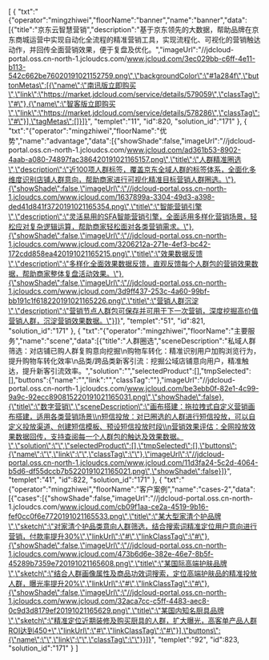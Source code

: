 [
	{
		"txt":"{\"operator\":\"mingzhiwei\",\"floorName\":\"banner\",\"name\":\"banner\",\"data\":[{\"title\":\"京东云智慧营销\",\"description\":\"基于京东领先的大数据，帮助品牌在京东商城运营中实现自动化全流程的精准营销工具，实现流程化、可视化的营销触达动作，并回传全面营销效果，便于复盘及优化。\",\"imageUrl\":\"//jdcloud-portal.oss.cn-north-1.jcloudcs.com/www.jcloud.com/3ec029bb-c6ff-4e11-b113-542c662be76020191021152759.png\",\"backgroundColor\":\"#1a284f\",\"buttonMetas\":[{\"name\":\"南讯版立即购买\",\"link\":\"https://market.jdcloud.com/service/details/579059\",\"classTag\":\"#\"},{\"name\":\"智客版立即购买\",\"link\":\"https://market.jdcloud.com/service/details/578286\",\"classTag\":\"#\"}],\"tagMetas\":[]}]}",
		"templet":"11",
		"id":820,
		"solution_id":"171"
	},
	{
		"txt":"{\"operator\":\"mingzhiwei\",\"floorName\":\"优势\",\"name\":\"advantage\",\"data\":[{\"showShade\":false,\"imageUrl\":\"//jdcloud-portal.oss.cn-north-1.jcloudcs.com/www.jcloud.com/ad361b53-8902-4aab-a080-74897fac386420191021165157.png\",\"title\":\"人群精准圈选\",\"description\":\"近100项人群标签，覆盖京东全域人群的标签体系，全面化多维度识别店铺人群意向，帮助商家进行可视化精准目标营销人群圈选。\"},{\"showShade\":false,\"imageUrl\":\"//jdcloud-portal.oss.cn-north-1.jcloudcs.com/www.jcloud.com/1637899a-3304-49d3-a398-ded41d841f3720191021165354.png\",\"title\":\"智能营销引擎\",\"description\":\"灵活易用的SFA智能营销引擎，全面适用多样化营销场景，轻松应对复杂逻辑运算，帮助商家轻松面对各类营销需求。\"},{\"showShade\":false,\"imageUrl\":\"//jdcloud-portal.oss.cn-north-1.jcloudcs.com/www.jcloud.com/3206212a-271e-4ef3-bc42-172cdd858ea420191021165215.png\",\"title\":\"效果数据反馈\",\"description\":\"多样化全面效果数据反馈，直观反馈每个人群包的营销效果数据，帮助商家整体复盘活动效果。\"},{\"showShade\":false,\"imageUrl\":\"//jdcloud-portal.oss.cn-north-1.jcloudcs.com/www.jcloud.com/3d9ff437-253c-4a60-99bf-bb191c1f618220191021165226.png\",\"title\":\"营销人群沉淀\",\"description\":\"营销节点人群包可保存并可用于下一次营销，深度挖掘高价值营销人群，沉淀营销效果数据。\"}]}",
		"templet":"51",
		"id":821,
		"solution_id":"171"
	},
	{
		"txt":"{\"operator\":\"mingzhiwei\",\"floorName\":\"主要服务\",\"name\":\"scene\",\"data\":[{\"title\":\"人群圈选\",\"sceneDescription\":\"私域人群筛选：对店铺已购人群复购意向挖掘\\n购物车转化：精准识别用户加购浏览行为，提升购物车转化效率\\n品类/跨品类新客引流：挖掘公域店铺意向用户，精准触达，提升新客引流效率。\",\"solution\":\"\",\"selectedProduct\":[],\"tmpSelected\":[],\"buttons\":{\"name\":\"\",\"link\":\"\",\"classTag\":\"\"},\"imageUrl\":\"//jdcloud-portal.oss.cn-north-1.jcloudcs.com/www.jcloud.com/be3ebb0f-82e1-4c99-9a9c-92ecc890815220191021165031.png\",\"showShade\":false},{\"title\":\"数字营销\",\"sceneDescription\":\"画布搭建：拖拉拽式自定义营销画布搭建，适用各类营销场景\\n短信投放：对已圈选的人群进行短信投放，可以自定义投放渠道、创建短信模板、预设短信投放时段\\n营销效果评估：全网投放效果数据回传，支持查阅每一个人群包的触达及效果数据。\",\"solution\":\"\",\"selectedProduct\":[],\"tmpSelected\":[],\"buttons\":{\"name\":\"\",\"link\":\"\",\"classTag\":\"\"},\"imageUrl\":\"//jdcloud-portal.oss.cn-north-1.jcloudcs.com/www.jcloud.com/11d3fa24-5c2d-4064-b5d6-df55dccb7b5220191021165021.png\",\"showShade\":false}]}",
		"templet":"41",
		"id":822,
		"solution_id":"171"
	},
	{
		"txt":"{\"operator\":\"mingzhiwei\",\"floorName\":\"客户案例\",\"name\":\"cases-2\",\"data\":[{\"cases\":[{\"showShade\":false,\"imageUrl\":\"//jdcloud-portal.oss.cn-north-1.jcloudcs.com/www.jcloud.com/cb09f1aa-ce2a-4519-9b16-fef0cc0f6e7720191021165533.png\",\"title\":\"某大型家清个护品牌\",\"sketch\":\"对家清个护品类意向人群筛选，结合搜索词精准定位用户意向进行营销，付款率提升30%\",\"linkUrl\":\"#\",\"linkClassTag\":\"#\"},{\"showShade\":false,\"imageUrl\":\"//jdcloud-portal.oss.cn-north-1.jcloudcs.com/www.jcloud.com/473b6d6e-382e-46e7-8b5f-45289b7359e720191021165608.png\",\"title\":\"某国际高端护肤品牌\",\"sketch\":\"结合人群画像属性及商品功效词搜索，定位高端护肤品的精准投放人群，曝光率提升20%\",\"linkUrl\":\"#\",\"linkClassTag\":\"#\"},{\"showShade\":false,\"imageUrl\":\"//jdcloud-portal.oss.cn-north-1.jcloudcs.com/www.jcloud.com/32aca7cc-c5ff-4483-aec8-0c9d3d8179ef20191021165629.png\",\"title\":\"某国内知名厨具品牌\",\"sketch\":\"精准定位近期装修及购买厨具的人群，扩大曝光，高客单产品人群ROI达到450+\",\"linkUrl\":\"#\",\"linkClassTag\":\"#\"}],\"buttons\":{\"name\":\"\",\"link\":\"\",\"classTag\":\"\"}}]}",
		"templet":"92",
		"id":823,
		"solution_id":"171"
	}
]